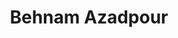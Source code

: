 ---
layout: page
title: Behnam Azadpour
description: PhD student<br>MS, Materials Sci. & Eng., Sharif University of Technology (2021)<br>BS, Metallurgy and Materials Engineering, University of Tehran (2018)<br>Email&#58; behnamaz@buffalo.edu
img: assets/img/behnam.jpg
redirect: 
importance: 2
category: Graduate Students
horizontal: true
---